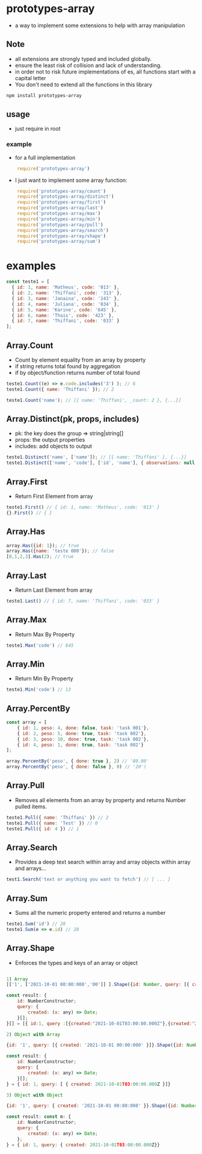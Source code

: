 # prototypes-array

- a way to implement some extensions to help with array manipulation

## Note
 
 - all extensions are strongly typed and included globally.
 - ensure the least risk of collision and lack of understanding.
 - in order not to risk future implementations of es, all functions start with a capital letter
 - You don't need to extend all the functions in this library


``` bash
npm install prototypes-array
```

## usage

 - just require in root

### example

- for a full implementation

``` js
    require('prototypes-array')
```

- I just want to implement some array function:

``` js
    require('prototypes-array/count')
    require('prototypes-array/distinct')
    require('prototypes-array/first')
    require('prototypes-array/last')
    require('prototypes-array/max')
    require('prototypes-array/min')
    require('prototypes-array/pull')
    require('prototypes-array/search')
    require('prototypes-array/shape')
    require('prototypes-array/sum')
``` 

# examples

``` js
const teste1 = [
  { id: 1, name: 'Matheus', code: '013' },
  { id: 2, name: 'Thiffani', code: '313' },
  { id: 3, name: 'Janaina', code: '243' },
  { id: 4, name: 'Juliana', code: '034' },
  { id: 5, name: 'Karine', code: '645' },
  { id: 6, name: 'Thais', code: '423' },
  { id: 7, name: 'Thiffani', code: '033' }
];
```

## Array.Count

- Count by element equality from an array by property 
- if string returns total found by aggregation
- if by object/function returns number of total found

``` js
teste1.Count((e) => e.code.includes('3') ); // 6
teste1.Count({ name: 'Thiffani' }); // 2

teste1.Count('name'); // [{ name: 'Thiffani', _count: 2 }, {...}]
```

## Array.Distinct(pk, props, includes)

- pk: the key does the group => string|string[]
- props: the output properties
- includes: add objects to output

``` js
teste1.Distinct('name', ['name']); // [{ name: 'Thiffani' }, {...}]
teste1.Distinct(['name', 'code'], ['id', 'name'], { observations: null })); // [{ id: 2, name: 'Thiffani',  observations: null  }, {...}]
```

## Array.First

- Return First Element from array

``` js
teste1.First() // { id: 1, name: 'Matheus', code: '013' }
{}.First() // { }
```

## Array.Has

``` js
array.Has({id: 1}); // true
array.Has({name: 'teste 000'}); // false
[0,1,2,3].Has(2); // true
```

## Array.Last

- Return Last Element from array

``` js
teste1.Last() // { id: 7, name: 'Thiffani', code: '033' }
```

## Array.Max

- Return Max By Property

``` js
teste1.Max('code') // 645
```

## Array.Min

- Return Min By Property

``` js
teste1.Min('code') // 13
```

## Array.PercentBy

``` js
const array = [
    { id: 1, peso: 4, done: false, task: 'task 001'},
    { id: 2, peso: 5, done: true, task: 'task 002'},
    { id: 3, peso: 10, done: true, task: 'task 002'},
    { id: 4, peso: 1, done: true, task: 'task 002'}
];

array.PercentBy('peso', { done: true }, 2) // '80.00'
array.PercentBy('peso', { done: false }, 0) // '20')
```

## Array.Pull

- Removes all elements from an array by property and returns Number pulled items.

``` js
teste1.Pull({ name: 'Thiffani' }) // 2
teste1.Pull({ name: 'Test' }) // 0
teste1.Pull({ id: 4 }) // 1
```

## Array.Search

- Provides a deep text search within array and array objects within array and arrays...

``` js
test1.Search('text or anything you want to fetch') // [ ... ]
```

## Array.Sum

- Sums all the numeric property entered and returns a number

``` js
teste1.Sum('id') // 28
teste1.Sum(e => e.id) // 28
```

## Array.Shape

- Enforces the types and keys of an array or object

``` js 

1) Array
[['1', ['2021-10-01 00:00:000','00']] ].Shape({id: Number, query: [{ created: (x) => new Date(x) }]}) 

const result: {
    id: NumberConstructor;
    query: {
        created: (x: any) => Date;
    }[];
}[] = [{ id:1, query :[{created:"2021-10-01T03:00:00.000Z"},{created:"2000-01-01T02:00:00.000Z"}]}]

2) Object with Array

{id: '1', query: [{ created: '2021-10-01 00:00:000' }]}.Shape({id: Number, query: [{ created: (x) => new Date(x) }]}) 

const result: {
    id: NumberConstructor;
    query: {
        created: (x: any) => Date;
    }[];
} = { id: 1, query: [ { created: 2021-10-01T03:00:00.000Z }]}

3) Object with Object

{id: '1', query: { created: '2021-10-01 00:00:000' }}.Shape({id: Number, query: { created: (x) => new Date(x) }}) 

const result: const m: {
    id: NumberConstructor;
    query: {
        created: (x: any) => Date;
    };
} = { id: 1, query: { created: 2021-10-01T03:00:00.000Z}}

```

